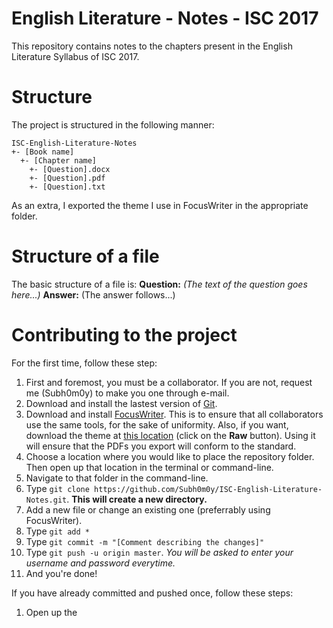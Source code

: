 # English Literature - Notes - ISC 2017

This repository contains notes to the chapters present in the English Literature Syllabus of ISC 2017.

# Structure
The project is structured in the following manner:

```
ISC-English-Literature-Notes
+- [Book name]
  +- [Chapter name]
    +- [Question].docx
    +- [Question].pdf
    +- [Question].txt
```

As an extra, I exported the theme I use in FocusWriter in the appropriate folder.

# Structure of a file
The basic structure of a file is:
**Question:**
	*(The text of the question goes here...)*
**Answer:**
	(The answer follows...)

# Contributing to the project
For the first time, follow these step:
1. First and foremost, you must be a collaborator. If you are not, request me (Subh0m0y) to make you one through e-mail.
2. Download and install the lastest version of [Git](http://www.git-scm.com/downloads).
3. Download and install [FocusWriter](http://gottcode.org/focuswriter/). This is to ensure that all collaborators use the same tools, for the sake of uniformity. Also, if you want, download the theme at [this location](https://github.com/Subh0m0y/ISC-English-Literature-Notes/blob/master/%5BExtra%5D%20Focus%20Writer%20Themes/Night.fwtz) (click on the **Raw** button). Using it will ensure that the PDFs you export will conform to the standard.
4. Choose a location where you would like to place the repository folder. Then open up that location in the terminal or command-line.
5. Navigate to that folder in the command-line.
6. Type `git clone https://github.com/Subh0m0y/ISC-English-Literature-Notes.git`. **This will create a new directory.**
7. Add a new file or change an existing one (preferrably using FocusWriter).
8. Type `git add *`
9. Type `git commit -m "[Comment describing the changes]"`
10. Type `git push -u origin master`. *You will be asked to enter your username and password everytime.*
11. And you're done!

If you have already committed and pushed once, follow these steps:
1. Open up the
